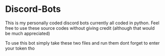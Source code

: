 # Discord-Bots
This is my personally coded discord bots currently all coded in python. Feel free to use these source codes without giving credit (although that would be much appreciated)

To use this bot simply take these two files and run them dont forget to enter your token tho
